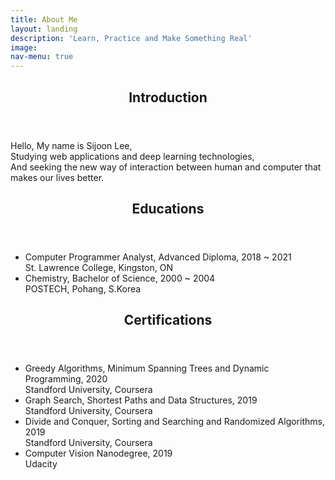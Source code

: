 ```yaml
---
title: About Me
layout: landing
description: 'Learn, Practice and Make Something Real'
image: 
nav-menu: true
---
```


<!-- Main -->
<div id="main">

<!-- One -->
<section id="one">
	<div class="inner">
		<header class="major">
			<h2>Introduction</h2>
		</header>
		<p>Hello, My name is Sijoon Lee,<br> 
		Studying web applications and deep learning technologies,<br>
		And seeking the new way of interaction between human and computer that makes our lives better.<br>
		</p>
	</div>
</section>
<section id="two">
	<div class="inner">
		<header class="major">
			<h2>Educations</h2>
		</header>
		<ul>
			<li>Computer Programmer Analyst, Advanced Diploma, 2018 ~ 2021<br>St. Lawrence College, Kingston, ON</li>
			<li>Chemistry, Bachelor of Science, 2000 ~ 2004<br>POSTECH, Pohang, S.Korea</li>                                                                                  
		</ul>
	</div>
</section>

<section id="three">
	<div class="inner">
		<header class="major">
			<h2>Certifications</h2>
		</header>
		<ul>
			<li>Greedy Algorithms, Minimum Spanning Trees and Dynamic Programming, 2020<br>Standford University, Coursera</li>
			<li>Graph Search, Shortest Paths and Data Structures, 2019<br>Standford University, Coursera</li>
			<li>Divide and Conquer, Sorting and Searching and Randomized Algorithms, 2019<br>Standford University, Coursera</li>
			<li>Computer Vision Nanodegree, 2019<br>Udacity</li> 
		</ul>
	</div>
</section>
<!-- Two -->
<!-- <section id="two" class="spotlights">
	<section>
		<div class="content">
			<div class="inner">
				<header class="major">
					<h3>Educations</h3>
				</header>
				<p>Nullam et orci eu lorem consequat tincidunt vivamus et sagittis magna sed nunc rhoncus condimentum sem. In efficitur ligula tate urna. Maecenas massa sed magna lacinia magna pellentesque lorem ipsum dolor. Nullam et orci eu lorem consequat tincidunt. Vivamus et sagittis tempus.</p>
			</div>
		</div>
	</section>
	<section>
		<div class="content">
			<div class="inner">
				<header class="major">
					<h3>Rhoncus magna</h3>
				</header>
				<p>Nullam et orci eu lorem consequat tincidunt vivamus et sagittis magna sed nunc rhoncus condimentum sem. In efficitur ligula tate urna. Maecenas massa sed magna lacinia magna pellentesque lorem ipsum dolor. Nullam et orci eu lorem consequat tincidunt. Vivamus et sagittis tempus.</p>
			</div>
		</div>
	</section>
	<section>
		<div class="content">
			<div class="inner">
				<header class="major">
					<h3>Sed nunc ligula</h3>
				</header>
				<p>Nullam et orci eu lorem consequat tincidunt vivamus et sagittis magna sed nunc rhoncus condimentum sem. In efficitur ligula tate urna. Maecenas massa sed magna lacinia magna pellentesque lorem ipsum dolor. Nullam et orci eu lorem consequat tincidunt. Vivamus et sagittis tempus.</p>
			</div>
		</div>
	</section>
</section> -->

</div>
